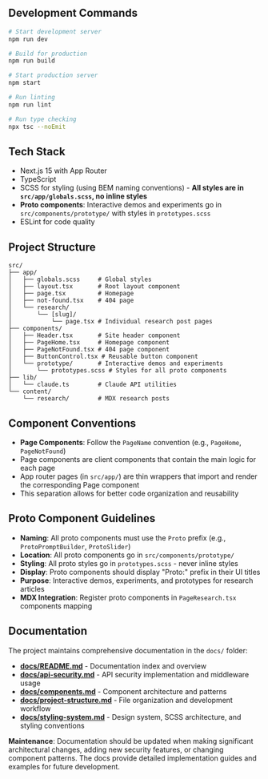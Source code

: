 ## Development Commands

```bash
# Start development server
npm run dev

# Build for production
npm run build

# Start production server
npm start

# Run linting
npm run lint

# Run type checking
npx tsc --noEmit
```

## Tech Stack

- Next.js 15 with App Router
- TypeScript
- SCSS for styling (using BEM naming conventions) - **All styles are in `src/app/globals.scss`, no inline styles**
- **Proto components**: Interactive demos and experiments go in `src/components/prototype/` with styles in `prototypes.scss`
- ESLint for code quality

## Project Structure

```
src/
├── app/
│   ├── globals.scss     # Global styles
│   ├── layout.tsx       # Root layout component
│   ├── page.tsx         # Homepage
│   ├── not-found.tsx    # 404 page
│   └── research/
│       └── [slug]/
│           └── page.tsx # Individual research post pages
├── components/
│   ├── Header.tsx       # Site header component
│   ├── PageHome.tsx     # Homepage component
│   ├── PageNotFound.tsx # 404 page component
│   ├── ButtonControl.tsx # Reusable button component
│   └── prototype/       # Interactive demos and experiments
│       └── prototypes.scss # Styles for all proto components
├── lib/
│   └── claude.ts        # Claude API utilities
└── content/
    └── research/        # MDX research posts
```

## Component Conventions

- **Page Components**: Follow the `PageName` convention (e.g., `PageHome`, `PageNotFound`)
- Page components are client components that contain the main logic for each page
- App router pages (in `src/app/`) are thin wrappers that import and render the corresponding Page component
- This separation allows for better code organization and reusability

## Proto Component Guidelines

- **Naming**: All proto components must use the `Proto` prefix (e.g., `ProtoPromptBuilder`, `ProtoSlider`)
- **Location**: All proto components go in `src/components/prototype/`
- **Styling**: All proto styles go in `prototypes.scss` - never inline styles
- **Display**: Proto components should display "Proto:" prefix in their UI titles
- **Purpose**: Interactive demos, experiments, and prototypes for research articles
- **MDX Integration**: Register proto components in `PageResearch.tsx` components mapping

## Documentation

The project maintains comprehensive documentation in the `docs/` folder:

- **[docs/README.md](docs/README.md)** - Documentation index and overview
- **[docs/api-security.md](docs/api-security.md)** - API security implementation and middleware usage
- **[docs/components.md](docs/components.md)** - Component architecture and patterns
- **[docs/project-structure.md](docs/project-structure.md)** - File organization and development workflow
- **[docs/styling-system.md](docs/styling-system.md)** - Design system, SCSS architecture, and styling conventions

**Maintenance**: Documentation should be updated when making significant architectural changes, adding new security features, or changing component patterns. The docs provide detailed implementation guides and examples for future development.
